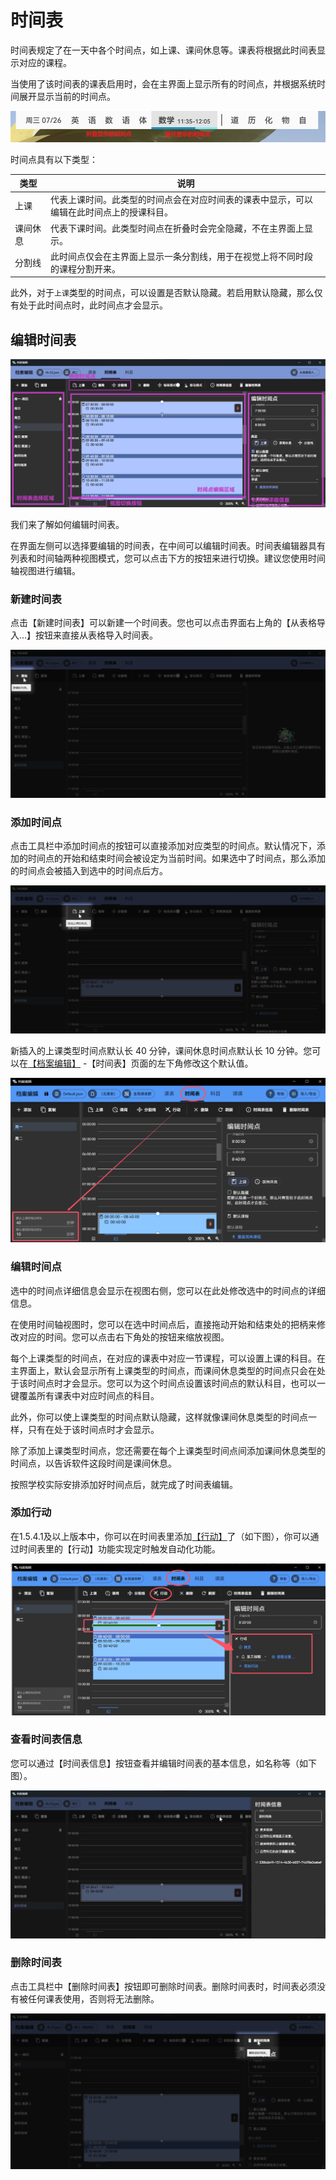 ﻿---
icon: fa-solid fa-calendar-days
category:
  - 使用指南
tag:
  - 档案
  - 时间表
  - 行动
  - 时间点
---
# 时间表

时间表规定了在一天中各个时间点，如上课、课间休息等。课表将根据此时间表显示对应的课程。

当使用了该时间表的课表启用时，会在主界面上显示所有的时间点，并根据系统时间展开显示当前的时间点。

![时间表-时间点介绍](../image/TimeLayout/1690343735712.png)

时间点具有以下类型：

| 类型 | 说明 |
| -- | -- |
| 上课 | 代表上课时间。此类型的时间点会在对应时间表的课表中显示，可以编辑在此时间点上的授课科目。 |
| 课间休息 | 代表下课时间。此类型时间点在折叠时会完全隐藏，不在主界面上显示。 |
| 分割线 | 此时间点仅会在主界面上显示一条分割线，用于在视觉上将不同时段的课程分割开来。|

此外，对于`上课`类型的时间点，可以设置是否默认隐藏。若启用默认隐藏，那么仅有处于此时间点时，此时间点才会显示。

## 编辑时间表

![时间表-编辑窗口](../image/TimeLayout/1690343828036.png)

我们来了解如何编辑时间表。

在界面左侧可以选择要编辑的时间表，在中间可以编辑时间表。时间表编辑器具有列表和时间轴两种视图模式，您可以点击下方的按钮来进行切换。建议您使用时间轴视图进行编辑。

### 新建时间表

点击【新建时间表】可以新建一个时间表。您也可以点击界面右上角的【从表格导入…】按钮来直接从表格导入时间表。

![时间表-新建按钮](../image/TimeLayout/1704962385766.png)

### 添加时间点

点击工具栏中添加时间点的按钮可以直接添加对应类型的时间点。默认情况下，添加的时间点的开始和结束时间会被设定为当前时间。如果选中了时间点，那么添加的时间点会被插入到选中的时间点后方。

![时间表-添加时间点按钮](../image/TimeLayout/1704962437551.png)

新插入的上课类型时间点默认长 40 分钟，课间休息时间点默认长 10 分钟。您可以在[【档案编辑】](classisland://app/profile/) -【时间表】页面的左下角修改这个默认值。

![时间表-默认时间点时长](../image/TimeLayout/时间表-默认时间点时长.png)

### 编辑时间点

选中的时间点详细信息会显示在视图右侧，您可以在此处修改选中的时间点的详细信息。

在使用时间轴视图时，您可以在选中时间点后，直接拖动开始和结束处的把柄来修改对应的时间。您可以点击右下角处的按钮来缩放视图。

每个上课类型的时间点，在对应的课表中对应一节课程，可以设置上课的科目。在主界面上，默认会显示所有上课类型的时间点，而课间休息类型的时间点只会在处于该时间点时才会显示。您可以为这个时间点设置该时间点的默认科目，也可以一键覆盖所有课表中对应时间点的科目。

此外，你可以使上课类型的时间点默认隐藏，这样就像课间休息类型的时间点一样，只有在处于该时间点时才会显示。

除了添加上课类型时间点，您还需要在每个上课类型时间点间添加课间休息类型的时间点，以告诉软件这段时间是课间休息。

按照学校实际安排添加好时间点后，就完成了时间表编辑。

### 添加行动

在1.5.4.1及以上版本中，你可以在时间表里添加[【行动】](../automation.md)了（如下图），你可以通过时间表里的【行动】功能实现定时触发自动化功能。

![时间表-行动](../image/TimeLayout/时间表-行动.png)

### 查看时间表信息

您可以通过【时间表信息】按钮查看并编辑时间表的基本信息，如名称等（如下图）。

![时间表信息](../image/TimeLayout/1690344105820.png)

### 删除时间表

点击工具栏中【删除时间表】按钮即可删除时间表。删除时间表时，时间表必须没有被任何课表使用，否则将无法删除。

![时间表-删除时间表按钮](../image/TimeLayout/1707455170854.png)
